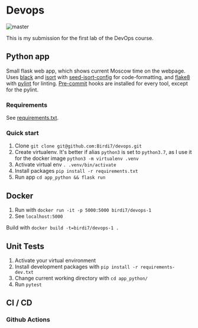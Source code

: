 # Devops

![master](https://github.com/birdi7/devops/actions/workflows/main.yml/badge.svg?branch=master)


This is my submission for the first lab of the DevOps course.

## Python app

Small flask web app, which shows current Moscow time on the webpage.
Uses [black](https://github.com/psf/black) and [isort](https://github.com/timothycrosley/isort) with [seed-isort-config](https://github.com/asottile/seed-isort-config) for code-formatting, and [flake8](http://flake8.pycqa.org/en/latest/) with [pylint](https://www.pylint.org) for linting. [Pre-commit](https://pre-commit.com) hooks are installed for every tool, except for the pylint.

### Requirements

See [requirements.txt](requirements.txt).

### Quick start

1. Clone
  `git clone git@github.com:Birdi7/devops.git`
2. Create virtualenv.
    It's better if alias `python3` is set to `python3.7`,
    as I use it for the docker image
    `python3 -m virtualenv .venv`
3. Activate virtual env
    `. .venv/bin/activate`
4. Install packages
   `pip install -r requirements.txt`
5. Run app
    `cd app_python && flask run`

## Docker

1. Run with `docker run -it -p 5000:5000 birdi7/devops-1`
2. See `localhost:5000`

Build with `docker build -t=birdi7/devops-1 .`


## Unit Tests

1. Activate your virtual environment
2. Install development packages with
`pip install -r requirements-dev.txt`
3. Change current working directory with `cd app_python/`
4. Run `pytest`

## CI / CD

### Github Actions

